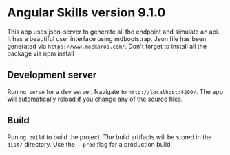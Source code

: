 # Angular Skills version 9.1.0

This app uses json-server to generate all the endpoint and simulate an api. It has a beautiful user interface using mdbootstrap.
Json file has been generated via `https://www.mockaroo.com/`. Don't forget to install all the package via npm install  

## Development server

Run `ng serve` for a dev server. Navigate to `http://localhost:4200/`.
The app will automatically reload if you change any of the source files.

## Build

Run `ng build` to build the project. The build artifacts will be stored in the `dist/` directory. 
Use the `--prod` flag for a production build.
